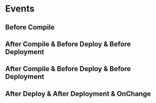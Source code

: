# Events

## Before Compile

## After Compile & Before Deploy & Before Deployment

## After Compile & Before Deploy & Before Deployment

## After Deploy & After Deployment & OnChange
